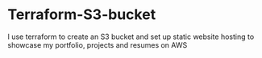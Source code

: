 # Terraform-S3-bucket
I use terraform to create an S3 bucket and set up static website hosting to showcase my portfolio, projects and resumes on AWS
